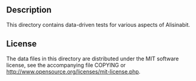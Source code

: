 Description
------------

This directory contains data-driven tests for various aspects of Alisinabit.

License
--------

The data files in this directory are distributed under the MIT software
license, see the accompanying file COPYING or
http://www.opensource.org/licenses/mit-license.php.

